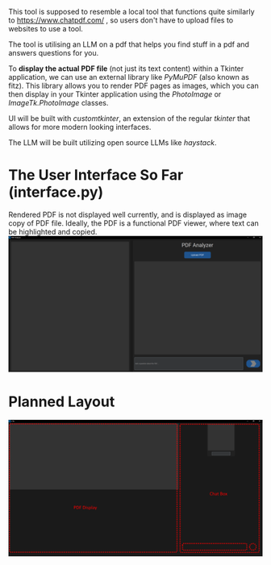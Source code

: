 This tool is supposed to resemble a local tool that functions quite similarly to https://www.chatpdf.com/ , so users don't have to upload files to websites to use a tool.

The tool is utilising an LLM on a pdf that helps you find stuff in a pdf and answers questions for you.

To **display the actual PDF file** (not just its text content) within a Tkinter application, we can use an external library like *PyMuPDF* (also known as fitz). This library allows you to render PDF pages as images, which you can then display in your Tkinter application using the *PhotoImage* or *ImageTk.PhotoImage* classes.

UI will be built with *customtkinter*, an extension of the regular *tkinter* that allows for more modern looking interfaces.

The LLM will be built utilizing open source LLMs like *haystack*.

# The User Interface So Far (interface.py)
Rendered PDF is not displayed well currently, and is displayed as image copy of PDF file. Ideally, the PDF is a functional PDF viewer, where text can be highlighted and copied.
![pdfUI3](interface.png)


# Planned Layout
![planned layout](interface_layout.png)
